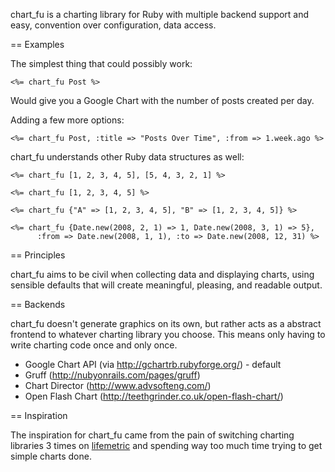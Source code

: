 chart_fu is a charting library for Ruby with multiple backend support and easy, convention over configuration, data access.

== Examples

The simplest thing that could possibly work:

    <%= chart_fu Post %>
  
Would give you a Google Chart with the number of posts created per day.

Adding a few more options:
  
    <%= chart_fu Post, :title => "Posts Over Time", :from => 1.week.ago %>

chart_fu understands other Ruby data structures as well:

    <%= chart_fu [1, 2, 3, 4, 5], [5, 4, 3, 2, 1] %>

    <%= chart_fu [1, 2, 3, 4, 5] %>
    
    <%= chart_fu {"A" => [1, 2, 3, 4, 5], "B" => [1, 2, 3, 4, 5]} %>
    
    <%= chart_fu {Date.new(2008, 2, 1) => 1, Date.new(2008, 3, 1) => 5},
          :from => Date.new(2008, 1, 1), :to => Date.new(2008, 12, 31) %>

== Principles

chart_fu aims to be civil when collecting data and displaying charts, using sensible defaults that will create meaningful, pleasing, and readable output.
    
== Backends

chart_fu doesn't generate graphics on its own, but rather acts as a abstract frontend to whatever charting library you choose. This means only having to write charting code once and only once.

 * Google Chart API (via http://gchartrb.rubyforge.org/) - default
 * Gruff (http://nubyonrails.com/pages/gruff)
 * Chart Director (http://www.advsofteng.com/)
 * Open Flash Chart (http://teethgrinder.co.uk/open-flash-chart/)
 
 
== Inspiration

The inspiration for chart_fu came from the pain of switching charting libraries 3 times on [lifemetric](http://lifemetric.com) and spending way too much time trying to get simple charts done.